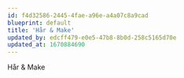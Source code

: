 ```yaml
---
id: f4d32586-2445-4fae-a96e-a4a07c8a9cad
blueprint: default
title: 'Hår & Make'
updated_by: edcff479-e0e5-47b8-8b0d-258c5165d70e
updated_at: 1670884690
---
```

Hår & Make
